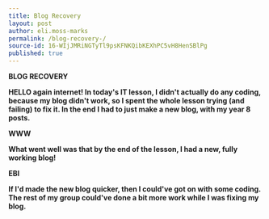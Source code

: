 ```yaml
---
title: Blog Recovery 
layout: post
author: eli.moss-marks
permalink: /blog-recovery-/
source-id: 16-WIjJMRiNGTyTl9psKFNKQibKEXhPC5vH8HenSBlPg
published: true
---
```

**BLOG RECOVERY**

**HELLO again internet! In today's IT lesson, I didn't actually do any coding, because my blog didn't work, so I spent the whole lesson trying (and failing) to fix it. In the end I had to just make a new blog, with my year 8 posts.**

**WWW**

**What went well was that by the end of the lesson, I had a new, fully working blog!**

**EBI**

**If I'd made the new blog quicker, then I could've got on with some coding. The rest of my group could've done a bit more work while I was fixing my blog.**

